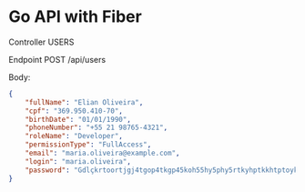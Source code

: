 # Go API with Fiber
Controller USERS

Endpoint POST /api/users

Body:

```json
{
    "fullName": "Elian Oliveira",
    "cpf": "369.950.410-70",
    "birthDate": "01/01/1990",
    "phoneNumber": "+55 21 98765-4321",
    "roleName": "Developer",
    "permissionType": "FullAccess",
    "email": "maria.oliveira@example.com",
    "login": "maria.oliveira",
    "password": "Gdlçkrtoortjgj4tgop4tkgp45koh55hy5phy5rtkyhptkkhtptoykt"
}




